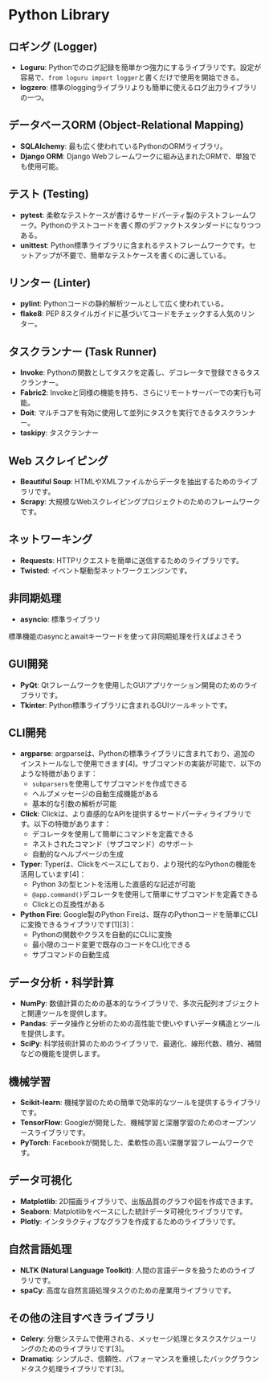 # Python Library

## ロギング (Logger)

- **Loguru**: Pythonでのログ記録を簡単かつ強力にするライブラリです。設定が容易で、`from loguru import logger`と書くだけで使用を開始できる。
- **logzero**: 標準のloggingライブラリよりも簡単に使えるログ出力ライブラリの一つ。

## データベースORM (Object-Relational Mapping)

- **SQLAlchemy**: 最も広く使われているPythonのORMライブラリ。
- **Django ORM**: Django Webフレームワークに組み込まれたORMで、単独でも使用可能。

## テスト (Testing)

- **pytest**: 柔軟なテストケースが書けるサードパーティ製のテストフレームワーク。Pythonのテストコードを書く際のデファクトスタンダードになりつつある。
- **unittest**: Python標準ライブラリに含まれるテストフレームワークです。セットアップが不要で、簡単なテストケースを書くのに適している。

## リンター (Linter)

- **pylint**: Pythonコードの静的解析ツールとして広く使われている。
- **flake8**: PEP 8スタイルガイドに基づいてコードをチェックする人気のリンター。

## タスクランナー (Task Runner)

- **Invoke**: Pythonの関数としてタスクを定義し、デコレータで登録できるタスクランナー。
- **Fabric2**: Invokeと同様の機能を持ち、さらにリモートサーバーでの実行も可能。
- **Doit**: マルチコアを有効に使用して並列にタスクを実行できるタスクランナー。
- **taskipy**: タスクランナー

## Web スクレイピング

- **Beautiful Soup**: HTMLやXMLファイルからデータを抽出するためのライブラリです。
- **Scrapy**: 大規模なWebスクレイピングプロジェクトのためのフレームワークです。

## ネットワーキング

- **Requests**: HTTPリクエストを簡単に送信するためのライブラリです。
- **Twisted**: イベント駆動型ネットワークエンジンです。

## 非同期処理

- **asyncio**: 標準ライブラリ

標準機能のasyncとawaitキーワードを使って非同期処理を行えばよさそう

## GUI開発

- **PyQt**: Qtフレームワークを使用したGUIアプリケーション開発のためのライブラリです。
- **Tkinter**: Python標準ライブラリに含まれるGUIツールキットです。

## CLI開発

- **argparse**: argparseは、Pythonの標準ライブラリに含まれており、追加のインストールなしで使用できます[4]。サブコマンドの実装が可能で、以下のような特徴があります：
  - `subparsers`を使用してサブコマンドを作成できる
  - ヘルプメッセージの自動生成機能がある
  - 基本的な引数の解析が可能
- **Click**: Clickは、より直感的なAPIを提供するサードパーティライブラリです。以下の特徴があります：
  - デコレータを使用して簡単にコマンドを定義できる
  - ネストされたコマンド（サブコマンド）のサポート
  - 自動的なヘルプページの生成
- **Typer**: Typerは、Clickをベースにしており、より現代的なPythonの機能を活用しています[4]：
  - Python 3の型ヒントを活用した直感的な記述が可能
  - `@app.command()`デコレータを使用して簡単にサブコマンドを定義できる
  - Clickとの互換性がある
- **Python Fire**: Google製のPython Fireは、既存のPythonコードを簡単にCLIに変換できるライブラリです[1][3]：
  - Pythonの関数やクラスを自動的にCLIに変換
  - 最小限のコード変更で既存のコードをCLI化できる
  - サブコマンドの自動生成

## データ分析・科学計算

- **NumPy**: 数値計算のための基本的なライブラリで、多次元配列オブジェクトと関連ツールを提供します。
- **Pandas**: データ操作と分析のための高性能で使いやすいデータ構造とツールを提供します。
- **SciPy**: 科学技術計算のためのライブラリで、最適化、線形代数、積分、補間などの機能を提供します。

## 機械学習

- **Scikit-learn**: 機械学習のための簡単で効率的なツールを提供するライブラリです。
- **TensorFlow**: Googleが開発した、機械学習と深層学習のためのオープンソースライブラリです。
- **PyTorch**: Facebookが開発した、柔軟性の高い深層学習フレームワークです。

## データ可視化

- **Matplotlib**: 2D描画ライブラリで、出版品質のグラフや図を作成できます。
- **Seaborn**: Matplotlibをベースにした統計データ可視化ライブラリです。
- **Plotly**: インタラクティブなグラフを作成するためのライブラリです。

## 自然言語処理

- **NLTK (Natural Language Toolkit)**: 人間の言語データを扱うためのライブラリです。
- **spaCy**: 高度な自然言語処理タスクのための産業用ライブラリです。

## その他の注目すべきライブラリ

- **Celery**: 分散システムで使用される、メッセージ処理とタスクスケジューリングのためのライブラリです[3]。
- **Dramatiq**: シンプルさ、信頼性、パフォーマンスを重視したバックグラウンドタスク処理ライブラリです[3]。

